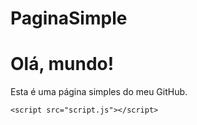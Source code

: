 # PaginaSimple
<!DOCTYPE html>
<html>
<head>
    <meta charset="UTF-8">
    <meta name="viewport" content="width=device-width, initial-scale=1.0">
    <title>Minha Página</title>
    <link rel="stylesheet" href="styles.css">
</head>
<body>
    <h1>Olá, mundo!</h1>
    <p>Esta é uma página simples do meu  GitHub.</p>

    <script src="script.js"></script>
</body>
</html>

